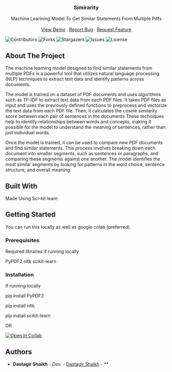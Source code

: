 <br/>
<p align="center">
  <h3 align="center">Simirarity</h3>

  <p align="center">
    Machine Learining Model To Get Similar Statements From Multiple Pdfs
    <br/>
    <br/>
    <a href="https://colab.research.google.com/drive/1SBSS20SMK01QiUx1nMqUHrkHVvFSlrG8?usp=sharing">View Demo</a>
    .
    <a href="https://github.com/dastagirS/Simirarity/issues">Report Bug</a>
    .
    <a href="https://github.com/dastagirS/Simirarity/issues">Request Feature</a>
  </p>
</p>

![Contributors](https://img.shields.io/github/contributors/dastagirS/Simirarity?color=dark-green) ![Forks](https://img.shields.io/github/forks/dastagirS/Simirarity?style=social) ![Stargazers](https://img.shields.io/github/stars/dastagirS/Simirarity?style=social) ![Issues](https://img.shields.io/github/issues/dastagirS/Simirarity) ![License](https://img.shields.io/github/license/dastagirS/Simirarity) 

## About The Project

The machine learning model designed to find similar statements from multiple PDFs is a powerful tool that utilizes natural language processing (NLP) techniques to extract text data and identify patterns across documents.

The model is trained on a dataset of PDF documents and uses algorithms such as TF-IDF to extract text data from each PDF files. It takes PDF files as input and uses the previously defined functions to preprocess and vectorize the text data from each PDF file. Then, it calculates the cosine similarity score between each pair of sentences in the documents These techniques help to identify relationships between words and concepts, making it possible for the model to understand the meaning of sentences, rather than just individual words.

Once the model is trained, it can be used to compare new PDF documents and find similar statements. This process involves breaking down each document into smaller segments, such as sentences or paragraphs, and comparing these segments against one another. The model identifies the most similar segments by looking for patterns in the word choice, sentence structure, and overall meaning.

## Built With

Made Using Sci-kit learn

## Getting Started

You can run this locally as well as google colab (preferred).

### Prerequisites

Required libraries if running locally

PyPDF2
nltk
scikit-learn


### Installation

If running locally 
<p align="left">
pip install PyPDF2
</p>
<p align="left">
pip install nltk
</p>
<p align="left">
pip install scikit-learn
</p>


OR

[![Open In Collab](https://colab.research.google.com/assets/colab-badge.svg)](https://colab.research.google.com/drive/1SBSS20SMK01QiUx1nMqUHrkHVvFSlrG8?usp=sharing)

## Authors

* **Dastagir Shaikh** - *Dev.* - [Dastagir Shaikh](https://github.com/dastagirS) - **

